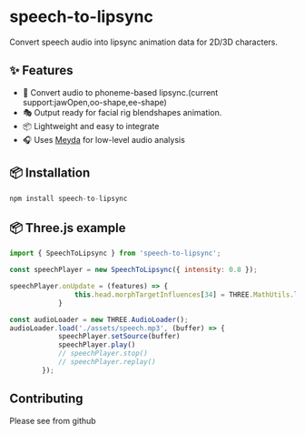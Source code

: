 # speech-to-lipsync

Convert speech audio into lipsync animation data for 2D/3D characters.

## ✨ Features

- 🎤 Convert audio to phoneme-based lipsync.(current support:jawOpen,oo-shape,ee-shape)
- 🎭 Output ready for facial rig blendshapes animation.
- 📦 Lightweight and easy to integrate
- 🎧 Uses [Meyda](https://www.npmjs.com/package/meyda) for low-level audio analysis
## 📦 Installation

```javascript
npm install speech-to-lipsync
```

## 📦 Three.js example


```javascript
import { SpeechToLipsync } from 'speech-to-lipsync';

const speechPlayer = new SpeechToLipsync({ intensity: 0.8 });

speechPlayer.onUpdate = (features) => {
                this.head.morphTargetInfluences[34] = THREE.MathUtils.lerp(this.head.morphTargetInfluences[34], threshold(features.jaw, 0.01, 1), 0.15)
            }

const audioLoader = new THREE.AudioLoader();
audioLoader.load('./assets/speech.mp3', (buffer) => {
            speechPlayer.setSource(buffer)
            speechPlayer.play()
            // speechPlayer.stop()
            // speechPlayer.replay()
        });
```

## Contributing

Please see from github